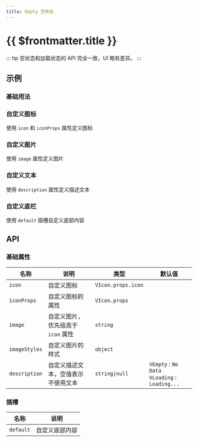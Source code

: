 ```yaml
---
title: Empty 空状态
---
```


# {{ $frontmatter.title }}

::: tip
空状态和加载状态的 API 完全一致，UI 略有差异。
:::

## 示例

<!--@include: @/component/@parts/demo-component.md-->

### 基础用法

<preview path="@docs/component/empty/demos/basic.vue"></preview>

### 自定义图标

使用 `icon` 和 `iconProps` 属性定义图标

<preview path="@docs/component/empty/demos/icon.vue"></preview>

### 自定义图片

使用 `image` 属性定义图片

<preview path="@docs/component/empty/demos/image.vue"></preview>

### 自定义文本

使用 `description` 属性定义描述文本

<preview path="@docs/component/empty/demos/desc.vue"></preview>

### 自定义底栏

使用 `default` 插槽自定义底部内容

<preview path="@docs/component/empty/demos/bottom.vue"></preview>

## API

### 基础属性

| 名称          | 说明                               | 类型               | 默认值                                              |
| ------------- | ---------------------------------- | ------------------ | --------------------------------------------------- |
| `icon`        | 自定义图标                         | `VIcon.props.icon` |                                                     |
| `iconProps`   | 自定义图标的属性                   | `VIcon.props`      |                                                     |
| `image`       | 自定义图片，优先级高于 `icon` 属性 | `string`           |                                                     |
| `imageStyles` | 自定义图片的样式                   | `object`           |                                                     |
| `description` | 自定义描述文本，空值表示不使用文本 | `string\|null`     | `VEmpty` : `No Data` <br> `VLoading` : `Loading...` |

### 插槽

| 名称      | 说明           |
| --------- | -------------- |
| `default` | 自定义底部内容 |
